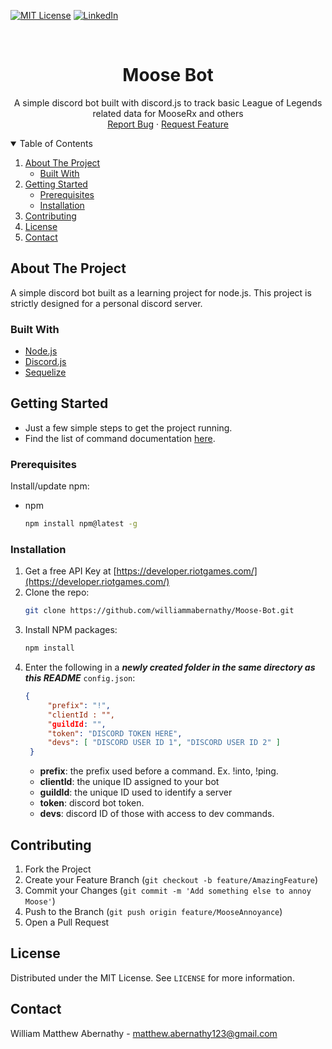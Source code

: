 <!-- PROJECT SHIELDS -->
[![MIT License][license-shield]][license-url]
[![LinkedIn][linkedin-shield]][linkedin-url]



<!-- PROJECT LOGO -->
<br />
<p align="center">

  <h1 align="center">Moose Bot</h1>

  <p align="center">
    A simple discord bot built with discord.js to track basic League of Legends related data for MooseRx and others
    <br />
    <a href="https://github.com/williammabernathy/bikkitbot/issues">Report Bug</a>
    ·
    <a href="https://github.com/williammabernathy/bikkitbot/issues">Request Feature</a>
  </p>
</p>



<!-- TABLE OF CONTENTS -->
<details open="open">
  <summary>Table of Contents</summary>
  <ol>
    <li>
      <a href="#about-the-project">About The Project</a>
      <ul>
        <li><a href="#built-with">Built With</a></li>
      </ul>
    </li>
    <li>
      <a href="#getting-started">Getting Started</a>
      <ul>
        <li><a href="#prerequisites">Prerequisites</a></li>
        <li><a href="#installation">Installation</a></li>
      </ul>
    </li>
    <li><a href="#contributing">Contributing</a></li>
    <li><a href="#license">License</a></li>
    <li><a href="#contact">Contact</a></li>
  </ol>
</details>



<!-- ABOUT THE PROJECT -->
## About The Project

A simple discord bot built as a learning project for node.js. This project is strictly designed for a personal discord server.

### Built With

* [Node.js](https://nodejs.org/en/)
* [Discord.js](https://discord.js.org/#/)
* [Sequelize](https://sequelize.org/)



<!-- GETTING STARTED -->
## Getting Started

- Just a few simple steps to get the project running. <br>
- Find the list of command documentation [here](https://github.com/williammabernathy/Moose-Bot/tree/master/commands#commands).

### Prerequisites

Install/update npm:
* npm
  ```sh
  npm install npm@latest -g
  ```

### Installation

1. Get a free API Key at [https://developer.riotgames.com/](https://developer.riotgames.com/)
2. Clone the repo:
   ```sh
   git clone https://github.com/williammabernathy/Moose-Bot.git
   ```
3. Install NPM packages:
   ```sh
   npm install
   ```
4. Enter the following in a ***newly created folder in the same directory as this README*** `config.json`:
   ```json
   {
	    "prefix": "!",
	    "clientId : "",
	    "guildId: "",
	    "token": "DISCORD TOKEN HERE",
	    "devs": [ "DISCORD USER ID 1", "DISCORD USER ID 2" ]
    }
   ```
   - **prefix**: the prefix used before a command. Ex. !into, !ping.
   - **clientId**: the unique ID assigned to your bot
   - **guildId**: the unique ID used to identify a server
   - **token**: discord bot token.
   - **devs**: discord ID of those with access to dev commands.

<!-- CONTRIBUTING -->
## Contributing

1. Fork the Project
2. Create your Feature Branch (`git checkout -b feature/AmazingFeature`)
3. Commit your Changes (`git commit -m 'Add something else to annoy Moose'`)
4. Push to the Branch (`git push origin feature/MooseAnnoyance`)
5. Open a Pull Request



<!-- LICENSE -->
## License

Distributed under the MIT License. See `LICENSE` for more information.



<!-- CONTACT -->
## Contact

William Matthew Abernathy - matthew.abernathy123@gmail.com

<!-- MARKDOWN LINKS & IMAGES -->
<!-- https://www.markdownguide.org/basic-syntax/#reference-style-links -->

[license-shield]: https://img.shields.io/github/license/othneildrew/Best-README-Template.svg?style=for-the-badge
[license-url]: https://github.com/othneildrew/Best-README-Template/blob/master/LICENSE.txt
[linkedin-shield]: https://img.shields.io/badge/-LinkedIn-black.svg?style=for-the-badge&logo=linkedin&colorB=555
[linkedin-url]: https://www.linkedin.com/in/william-abernathy-b636a5199/

